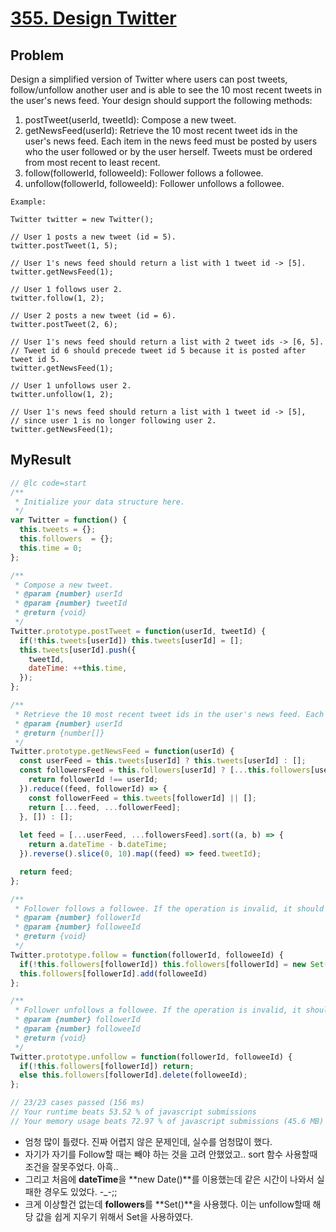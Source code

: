 # [355. Design Twitter](https://leetcode.com/problems/design-twitter)

## Problem

Design a simplified version of Twitter where users can post tweets, follow/unfollow another user and is able to see the 10 most recent tweets in the user's news feed. Your design should support the following methods:

1. postTweet(userId, tweetId): Compose a new tweet.
2. getNewsFeed(userId): Retrieve the 10 most recent tweet ids in the user's news feed. Each item in the news feed must be posted by users who the user followed or by the user herself. Tweets must be ordered from most recent to least recent.
3. follow(followerId, followeeId): Follower follows a followee.
4. unfollow(followerId, followeeId): Follower unfollows a followee.

``` text
Example:

Twitter twitter = new Twitter();

// User 1 posts a new tweet (id = 5).
twitter.postTweet(1, 5);

// User 1's news feed should return a list with 1 tweet id -> [5].
twitter.getNewsFeed(1);

// User 1 follows user 2.
twitter.follow(1, 2);

// User 2 posts a new tweet (id = 6).
twitter.postTweet(2, 6);

// User 1's news feed should return a list with 2 tweet ids -> [6, 5].
// Tweet id 6 should precede tweet id 5 because it is posted after tweet id 5.
twitter.getNewsFeed(1);

// User 1 unfollows user 2.
twitter.unfollow(1, 2);

// User 1's news feed should return a list with 1 tweet id -> [5],
// since user 1 is no longer following user 2.
twitter.getNewsFeed(1);
```

## MyResult

``` js
// @lc code=start
/**
 * Initialize your data structure here.
 */
var Twitter = function() {
  this.tweets = {};
  this.followers  = {};
  this.time = 0;
};

/**
 * Compose a new tweet. 
 * @param {number} userId 
 * @param {number} tweetId
 * @return {void}
 */
Twitter.prototype.postTweet = function(userId, tweetId) {
  if(!this.tweets[userId]) this.tweets[userId] = [];
  this.tweets[userId].push({
    tweetId,
    dateTime: ++this.time,
  });
};

/**
 * Retrieve the 10 most recent tweet ids in the user's news feed. Each item in the news feed must be posted by users who the user followed or by the user herself. Tweets must be ordered from most recent to least recent. 
 * @param {number} userId
 * @return {number[]}
 */
Twitter.prototype.getNewsFeed = function(userId) {
  const userFeed = this.tweets[userId] ? this.tweets[userId] : [];
  const followersFeed = this.followers[userId] ? [...this.followers[userId]].filter((followerId) => {
    return followerId !== userId;
  }).reduce((feed, followerId) => {
    const followerFeed = this.tweets[followerId] || []; 
    return [...feed, ...followerFeed];
  }, []) : [];
  
  let feed = [...userFeed, ...followersFeed].sort((a, b) => {
    return a.dateTime - b.dateTime;
  }).reverse().slice(0, 10).map((feed) => feed.tweetId);

  return feed;
};

/**
 * Follower follows a followee. If the operation is invalid, it should be a no-op. 
 * @param {number} followerId 
 * @param {number} followeeId
 * @return {void}
 */
Twitter.prototype.follow = function(followerId, followeeId) {
  if(!this.followers[followerId]) this.followers[followerId] = new Set();
  this.followers[followerId].add(followeeId)
};

/**
 * Follower unfollows a followee. If the operation is invalid, it should be a no-op. 
 * @param {number} followerId 
 * @param {number} followeeId
 * @return {void}
 */
Twitter.prototype.unfollow = function(followerId, followeeId) {
  if(!this.followers[followerId]) return;
  else this.followers[followerId].delete(followeeId);
};

// 23/23 cases passed (156 ms)
// Your runtime beats 53.52 % of javascript submissions
// Your memory usage beats 72.97 % of javascript submissions (45.6 MB)
```

- 엄청 많이 틀렸다. 진짜 어렵지 않은 문제인데, 실수를 엄청많이 했다.
- 자기가 자기를 Follow할 때는 빼야 하는 것을 고려 안했었고.. sort 함수 사용할때 조건을 잘못주었다. 아흑..
- 그리고 처음에 **dateTime**을 **new Date()**를 이용했는데 같은 시간이 나와서 실패한 경우도 있었다. -_-;;
- 크게 이상할건 없는데 **followers**를 **Set()**을 사용했다. 이는 unfollow할때 해당 값을 쉽게 지우기 위해서 Set을 사용하였다.